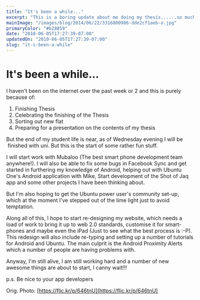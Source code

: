 ```yaml
---
title: "It's been a while..."
excerpt: "This is a boring update about me doing my thesis......so much work to be done argh."
mainImage: "/images/blog/2014/06/22/3316800986-dde2cf1aeb-o.jpg"
primaryColor: "#b28059"
date: "2010-06-05T17:27:39-07:00"
updatedOn: "2010-06-05T17:27:39-07:00"
slug: "it-s-been-a-while"
---
```


# It's been a while... 

I haven't been on the internet over the past week or 2 and this is purely because of: 

  1. Finishing Thesis
  2. Celebrating the finishing of the Thesis
  3. Sorting out new flat
  4. Preparing for a presentation on the contents of my thesis

But the end of my student life is near, as of Wednesday evening I will be  finished with uni. But this is the start of some rather fun stuff.

I will start work with Mubaloo (The best smart phone development team anywhere!). I will also be able to fix some bugs in Facebook Sync and get started in furthering my knowledge of Android, helping out with Ubuntu One's Android application with Mike, Start development of the Shot of Jaq app and some other projects I have been thinking about.

But I'm also hoping to get the Ubuntu power user's community set-up, which at the moment I've stepped out of the lime light just to avoid temptation.

Along all of this, I hope to start re-designing my website, which needs a load of work to bring it up to web 2.0 standards, customise it for smart-phones and maybe even the iPad (Just to see what the best process is :-P). This redesign will also include re-typing and setting up a number of tutorials for Android and Ubuntu. The main culprit is the Android Proximity Alerts which a number of people are having problems with.

Anyway, I'm still alive, I am still working hard and a number of new awesome things are about to start, I canny wait!!!

p.s. Be nice to your app developers

Orig. Photo: [https://flic.kr/p/646tnU](https://flic.kr/p/646tnU)